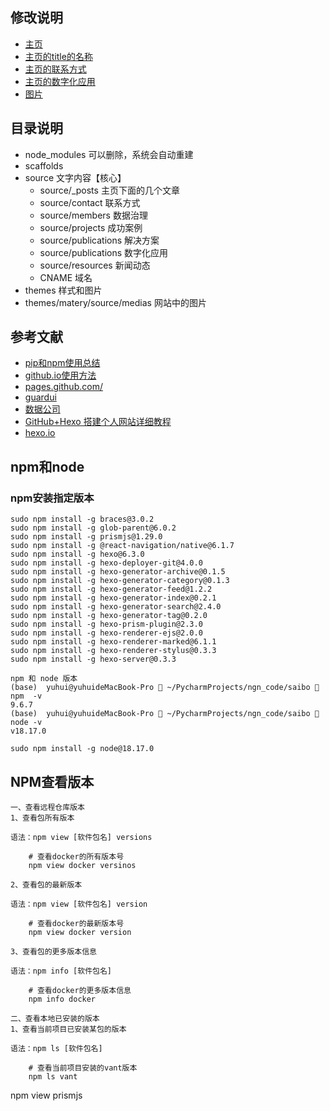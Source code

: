 ## 修改说明
- [主页](_config.yml)
- [主页的title的名称](themes/matery/_config.yml)
- [主页的联系方式](source/contact/index.md)
- [主页的数字化应用](source/research/index.md)
- [图片](themes/matery/source/medias)

## 目录说明
- node_modules 可以删除，系统会自动重建
- scaffolds
- source 文字内容【核心】
  - source/_posts 主页下面的几个文章
  - source/contact 联系方式
  - source/members  数据治理
  - source/projects 成功案例
  - source/publications 解决方案
  - source/publications 数字化应用
  - source/resources 新闻动态
  - CNAME 域名
- themes 样式和图片
- themes/matery/source/medias 网站中的图片

## 参考文献
- [pip和npm使用总结](https://blog.csdn.net/yexudengzhidao/article/details/83588371)
- [github.io使用方法](https://blog.csdn.net/qq_41523340/article/details/127269682)
- [pages.github.com/](https://pages.github.com/)
- [guardui](https://lancemao.github.io/guardui/)
- [数据公司](https://www.datacvg.com/Product/Detail/295153457694863?bd_vid=10293663544104905827)
- [GitHub+Hexo 搭建个人网站详细教程](https://zhuanlan.zhihu.com/p/26625249)
- [hexo.io](https://hexo.io/docs/configuration)

## npm和node 
### npm安装指定版本
```
sudo npm install -g braces@3.0.2
sudo npm install -g glob-parent@6.0.2
sudo npm install -g prismjs@1.29.0
sudo npm install -g @react-navigation/native@6.1.7
sudo npm install -g hexo@6.3.0
sudo npm install -g hexo-deployer-git@4.0.0
sudo npm install -g hexo-generator-archive@0.1.5
sudo npm install -g hexo-generator-category@0.1.3
sudo npm install -g hexo-generator-feed@1.2.2
sudo npm install -g hexo-generator-index@0.2.1
sudo npm install -g hexo-generator-search@2.4.0
sudo npm install -g hexo-generator-tag@0.2.0
sudo npm install -g hexo-prism-plugin@2.3.0
sudo npm install -g hexo-renderer-ejs@2.0.0
sudo npm install -g hexo-renderer-marked@6.1.1
sudo npm install -g hexo-renderer-stylus@0.3.3
sudo npm install -g hexo-server@0.3.3
```

```
npm 和 node 版本
(base)  yuhui@yuhuideMacBook-Pro  ~/PycharmProjects/ngn_code/saibo  npm  -v
9.6.7
(base)  yuhui@yuhuideMacBook-Pro  ~/PycharmProjects/ngn_code/saibo  node -v
v18.17.0

sudo npm install -g node@18.17.0
```

## NPM查看版本
```
一、查看远程仓库版本
1、查看包所有版本

语法：npm view [软件包名] versions

    # 查看docker的所有版本号
    npm view docker versinos

2、查看包的最新版本

语法：npm view [软件包名] version

    # 查看docker的最新版本号
    npm view docker version

3、查看包的更多版本信息

语法：npm info [软件包名]

    # 查看docker的更多版本信息
    npm info docker

二、查看本地已安装的版本
1、查看当前项目已安装某包的版本

语法：npm ls [软件包名]

    # 查看当前项目安装的vant版本
    npm ls vant
```
npm view prismjs